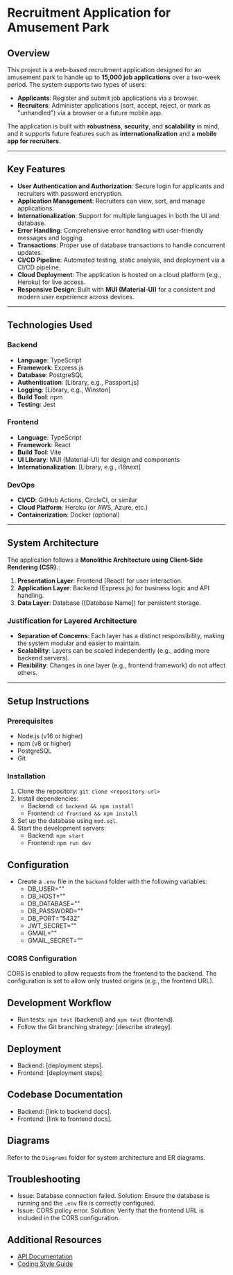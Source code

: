 # Recruitment Application for Amusement Park

## Overview
This project is a web-based recruitment application designed for an amusement park to handle up to **15,000 job applications** over a two-week period. The system supports two types of users:
- **Applicants**: Register and submit job applications via a browser.
- **Recruiters**: Administer applications (sort, accept, reject, or mark as "unhandled") via a browser or a future mobile app.

The application is built with **robustness**, **security**, and **scalability** in mind, and it supports future features such as **internationalization** and a **mobile app for recruiters**.

---

## Key Features
- **User Authentication and Authorization**: Secure login for applicants and recruiters with password encryption.
- **Application Management**: Recruiters can view, sort, and manage applications.
- **Internationalization**: Support for multiple languages in both the UI and database.
- **Error Handling**: Comprehensive error handling with user-friendly messages and logging.
- **Transactions**: Proper use of database transactions to handle concurrent updates.
- **CI/CD Pipeline**: Automated testing, static analysis, and deployment via a CI/CD pipeline.
- **Cloud Deployment**: The application is hosted on a cloud platform (e.g., Heroku) for live access.
- **Responsive Design**: Built with **MUI (Material-UI)** for a consistent and modern user experience across devices.

---

## Technologies Used
### Backend
- **Language**: TypeScript
- **Framework**: Express.js
- **Database**: PostgreSQL
- **Authentication**: [Library, e.g., Passport.js]
- **Logging**: [Library, e.g., Winston]
- **Build Tool**: npm 
- **Testing**: Jest

### Frontend
- **Language**: TypeScript
- **Framework**: React
- **Build Tool**: Vite
- **UI Library**: MUI (Material-UI) for design and components
- **Internationalization**: [Library, e.g., i18next]

### DevOps
- **CI/CD**: GitHub Actions, CircleCI, or similar
- **Cloud Platform**: Heroku (or AWS, Azure, etc.)
- **Containerization**: Docker (optional)

---

## System Architecture
The application follows a **Monolithic Architecture using Client-Side Rendering (CSR).**:
1. **Presentation Layer**: Frontend (React) for user interaction.
2. **Application Layer**: Backend (Express.js) for business logic and API handling.
3. **Data Layer**: Database ([Database Name]) for persistent storage.

### Justification for Layered Architecture
- **Separation of Concerns**: Each layer has a distinct responsibility, making the system modular and easier to maintain.
- **Scalability**: Layers can be scaled independently (e.g., adding more backend servers).
- **Flexibility**: Changes in one layer (e.g., frontend framework) do not affect others.

---

## Setup Instructions
### Prerequisites
- Node.js (v16 or higher)
- npm (v8 or higher)
- PostgreSQL
- Git

### Installation
1. Clone the repository: `git clone <repository-url>`
2. Install dependencies:
   - Backend: `cd backend && npm install`
   - Frontend: `cd frontend && npm install`
3. Set up the database using `mod.sql`.
4. Start the development servers: 
   - Backend: `npm start`
   - Frontend: `npm run dev`

## Configuration
- Create a `.env` file in the `backend` folder with the following variables:
    - DB_USER=""
    - DB_HOST=""
    - DB_DATABASE=""
    - DB_PASSWORD=""
    - DB_PORT="5432"
    - JWT_SECRET=""
    - GMAIL=""
    - GMAIL_SECRET=""

### CORS Configuration
CORS is enabled to allow requests from the frontend to the backend. The configuration is set to allow only trusted origins (e.g., the frontend URL).

## Development Workflow
- Run tests: `npm test` (backend) and `npm test` (frontend).
- Follow the Git branching strategy: [describe strategy].

## Deployment
- Backend: [deployment steps].
- Frontend: [deployment steps].

## Codebase Documentation
- Backend: [link to backend docs].
- Frontend: [link to frontend docs].

## Diagrams
Refer to the `Diagrams` folder for system architecture and ER diagrams.

## Troubleshooting
- Issue: Database connection failed.
Solution: Ensure the database is running and the `.env` file is correctly configured.
- Issue: CORS policy error.
Solution: Verify that the frontend URL is included in the CORS configuration.



## Additional Resources
- [API Documentation](#)
- [Coding Style Guide](#)

